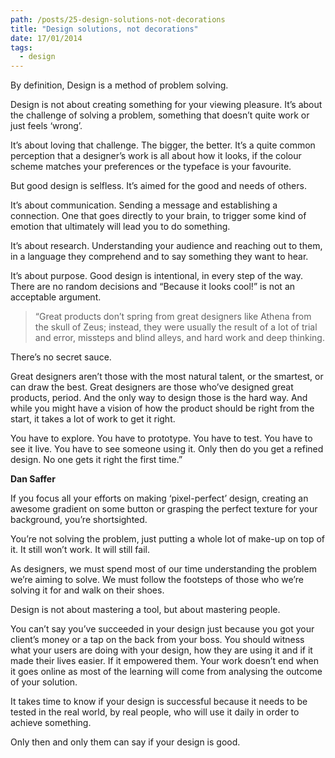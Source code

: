 ```yaml
---
path: /posts/25-design-solutions-not-decorations
title: "Design solutions, not decorations"
date: 17/01/2014
tags:
  - design
---
```



By definition, Design is a method of problem solving.

Design is not about creating something for your viewing pleasure. It’s about the challenge of solving a problem, something that doesn’t quite work or just feels ‘wrong’.

It’s about loving that challenge. The bigger, the better. It’s a quite common perception that a designer’s work is all about how it looks, if the colour scheme matches your preferences or the typeface is your favourite.

But good design is selfless. It’s aimed for the good and needs of others.

It’s about communication. Sending a message and establishing a connection. One that goes directly to your brain, to trigger some kind of emotion that ultimately will lead you to do something.

It’s about research. Understanding your audience and reaching out to them, in a language they comprehend and to say something they want to hear.

It’s about purpose. Good design is intentional, in every step of the way. There are no random decisions and “Because it looks cool!” is not an acceptable argument.

>“Great products don’t spring from great designers like Athena from the skull of Zeus; instead, they were usually the result of a lot of trial and error, missteps and blind alleys, and hard work and deep thinking.
>
 There’s no secret sauce. 
>
Great designers aren’t those with the most natural talent, or the smartest, or can draw the best. Great designers are those who’ve designed great products, period. And the only way to design those is the hard way. And while you might have a vision of how the product should be right from the start, it takes a lot of work to get it right. 
>
You have to explore. You have to prototype. You have to test. You have to see it live. You have to see someone using it. Only then do you get a refined design. No one gets it right the first time.”

**Dan Saffer**

<p>
If you focus all your efforts on making ‘pixel-perfect’ design, creating an awesome gradient on some button or grasping the perfect texture for your background, you’re shortsighted.

You’re not solving the problem, just putting a whole lot of make-up on top of it. It still won’t work. It will still fail.

As designers, we must spend most of our time understanding the problem we’re aiming to solve. We must follow the footsteps of those who we’re solving it for and walk on their shoes.

Design is not about mastering a tool, but about mastering people.

You can’t say you’ve succeeded in your design just because you got your client’s money or a tap on the back from your boss. You should witness what your users are doing with your design, how they are using it and if it made their lives easier. If it empowered them. Your work doesn’t end when it goes online as most of the learning will come from analysing the outcome of your solution.

It takes time to know if your design is successful because it needs to be tested in the real world, by real people, who will use it daily in order to achieve something.

Only then and only them can say if your design is good.
